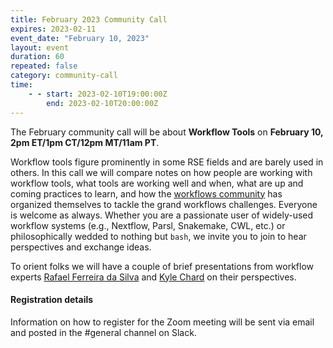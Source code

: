 ```yaml
---
title: February 2023 Community Call
expires: 2023-02-11
event_date: "February 10, 2023"
layout: event
duration: 60
repeated: false
category: community-call
time:
    - - start: 2023-02-10T19:00:00Z
        end: 2023-02-10T20:00:00Z
---
```


The February community call will be about **Workflow Tools** on **February 10, 2pm ET/1pm CT/12pm MT/11am PT**.

Workflow tools figure prominently in some RSE fields and are barely used in others. In this call we will compare notes on how people are working with workflow tools, what tools are working well and when, what are up and coming practices to learn, and how the [workflows community](https://workflows.community) has organized themselves to tackle the grand workflows challenges. Everyone is welcome as always. Whether you are a passionate user of widely-used workflow systems (e.g., Nextflow, Parsl, Snakemake, CWL, etc.) or philosophically wedded to nothing but `bash`, we invite you to join to hear perspectives and exchange ideas. 

To orient folks we will have a couple of brief presentations from workflow experts [Rafael Ferreira da Silva](https://rafaelsilva.com/) and [Kyle Chard](https://kylechard.com/) on their perspectives. 



#### Registration details
Information on how to register for the Zoom meeting will be sent via email
and posted in the #general channel on Slack.
